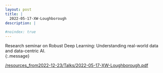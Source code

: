 ```yaml
---
layout: post
title: |
  2022-05-17-XW-Loughborough
description: | 
    
#noindex: true
---
```


Research seminar on Robust Deep Learning: Understanding real-world data and data-centric AI. <br />
{:.message}

[/resources_from2022-12-23/Talks/2022-05-17-XW-Loughborough.pdf](/resources_from2022-12-23/Talks/2022-05-17-XW-Loughborough.pdf)

